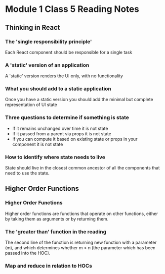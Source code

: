 # Module 1 Class 5 Reading Notes

## Thinking in React

### The 'single responsibility principle'

Each React component should be responsible for a single task

### A 'static' version of an application

A 'static' version renders the UI only, with no functionality

### What you should add to a static application

Once you have a static version you should add the minimal but complete representation of UI state

### Three questions to determine if something is state

- If it remains unchanged over time it is not state
- If it passed from a parent via props it is not state
- If you can compute it based on existing state or props in your component it is not state

### How to identify where state needs to live

State should live in the closest common ancestor of all the components that need to use the state.

## Higher Order Functions

### Higher Order Functions

Higher order functions are functions that operate on other functions, either by taking them as arguments or by returning them.

### The 'greater than' function in the reading

The second line of the function is returning new function with a parameter (m), and which determines whether m > n (the parameter which has been passed into the HOC).

### Map and reduce in relation to HOCs


